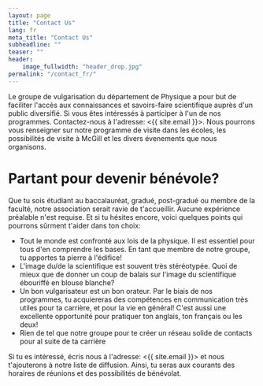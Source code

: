 ```yaml
---
layout: page
title: "Contact Us"
lang: fr
meta_title: "Contact Us"
subheadline: ""
teaser: ""
header:
    image_fullwidth: "header_drop.jpg"
permalink: "/contact_fr/"
---
```


Le groupe de vulgarisation du département de Physique a pour but de faciliter l'accès aux connaissances et savoirs-faire scientifique auprès d'un public diversifié.
Si vous êtes intéressés à participer à l'un de nos programmes. Contactez-nous à l'adresse: <{{ site.email }}>. Nous pourrons vous renseigner sur notre programme de visite dans les écoles, les possibilités de visite à McGill et les divers évenements que nous organisons.   

# Partant pour devenir bénévole?

Que tu sois étudiant au baccalauréat, gradué, post-gradué ou membre de la faculté, notre association serait ravie de t'accueillir. Aucune expérience préalable n'est requise. Et si tu hésites encore, voici quelques points qui pourrons sûrment t'aider dans ton choix:
- Tout le monde est confronté aux lois de la physique. Il est essentiel pour tous d'en comprendre les bases. En tant que membre de notre groupe, tu apportes ta pierre à l'édifice!
- L'image du/de la scientifique est souvent très stéréotypée. Quoi de mieux que de donner un coup de balais sur l'image du scientifique ébouriffé en blouse blanche?
- Un bon vulgarisateur est un bon orateur. Par le biais de nos programmes, tu acquiereras des compétences en communication très utiles pour ta carrière, et pour la vie en général! C'est aussi une excellente opportunité pour pratiquer ton anglais, ton français ou les deux!
- Rien de tel que notre groupe pour te créer un réseau solide de contacts pour al suite de ta carrière

Si tu es intéressé, écris nous à l'adresse: <{{ site.email }}> et nous t'ajouterons à notre liste de diffusion. Ainsi, tu seras aux courants des horaires de réunions et des possibilités de bénévolat.
